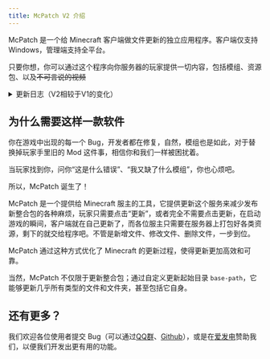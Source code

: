 ```yaml
---
title: McPatch V2 介绍
---
```


McPatch 是一个给 Minecraft 客户端做文件更新的独立应用程序。客户端仅支持Windows，管理端支持全平台。

只要你想，你可以通过这个程序向你服务器的玩家提供一切内容，包括模组、资源包、以及~~不可言说的视频~~


<details>
    <summary>更新日志（V2相较于V1的变化）</summary>
    
    ### 新功能（相较v1）
    
    1. 客户端支持按需下载，通过其它方式提前更新的文件，在下载时会被跳过，不会重复下载
    2. 管理端现在自带一个内置的小服务端，使用tcp协议和客户端通信，无需再担心备案的问题
    3. 管理端支持上传脚本模板，每次打包后都会按模板生成一个脚本，用来一键上传更新包文件
    
    ### 改进（相较v1）
    
    1. 优化管理端文件结构，省去了history目录的设计，硬盘占用减少三分之一
    2. 更新包每次都记录完整文件，避免客户端文件因玩家被修改导致无法更新
    3. 客户端修复窗口无响应和下载限速的问题，现在可以跑到更快的下载速度
    
    ### 取舍（相较v1）
    
    2.0版本相比1.0做出了一些功能上的取舍，以下是1.0支持，2.0不支持的功能列表：
    
    1. 客户端仅支持Windows 10或更新的操作系统（不支持Android手机端和其他操作系统，包括Windows 7和更旧的系统）
    2. 客户端不再支持sftp（使用管理端内置的tcp协议替代了）
    3. 管理端目前提供Windows x86和Linux x86打包，其它平台需要自己构建打包
    4. 管理端现在使用纯命令行启动，而不是1.0版本的交互式命令行（方便其它脚本调用）

</details>

## 为什么需要这样一款软件

你在游戏中出现的每一个 Bug，开发者都在修复，自然，模组也是如此，对于替换掉玩家手里旧的 Mod 这件事，相信你和我们一样被困扰着。

当玩家找到你，问你“这是什么错误”、“我又缺了什么模组”，你也心烦吧。

所以，McPatch 诞生了！

McPatch 是一个提供给 Minecraft 服主的工具，它提供更新这个服务来减少发布新整合包的各种麻烦，玩家只需要点击“更新”，或者完全不需要点击更新，在启动游戏的瞬间，客户端就在自己更新了，而各位服主只需要在服务器上打包好各类资源，剩下的就交给程序吧。不管是新增文件、修改文件、删除文件，一步到位。

McPatch 通过这种方式优化了 Minecraft 的更新过程，使得更新更加高效和可靠。

当然，McPatch 不仅限于更新整合包；通过自定义更新起始目录 `base-path`，它能够更新几乎所有类型的文件和文件夹，甚至包括它自身。

## 还有更多？
我们欢迎各位使用者提交 Bug（可以通过[QQ群](https://jq.qq.com/?_wv=1027&k=PqAEtn39)、[Github](https://github.com/BalloonUpdate)），或是在[爱发电](https://afdian.net/a/aprilforest)赞助我们，以便我们开发出更有用的功能。

